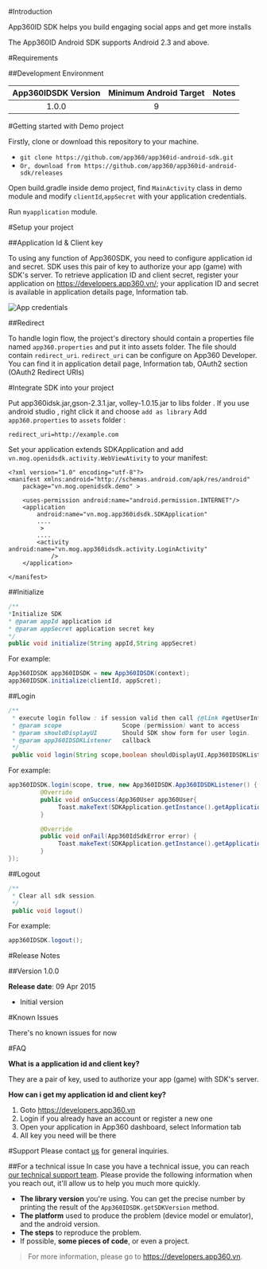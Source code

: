 #Introduction

App360ID SDK helps you build engaging social apps and get more installs

The App360ID Android SDK supports Android 2.3 and above.

#Requirements

##Development Environment

| App360IDSDK Version | Minimum Android Target | 				Notes 			|
|:-----------------:|:------------------:|:----------------------------:|
|1.0.0|9||

#Getting started with Demo project

Firstly, clone or download this repository to your machine.

- `git clone https://github.com/app360/app360id-android-sdk.git`
- `Or, download from https://github.com/app360/app360id-android-sdk/releases`

Open build.gradle inside demo project, find `MainActivity` class in demo module and modify `clientId`,`appSecret` with your application credentials.

Run `myapplication` module.

#Setup your project

##Application Id & Client key

To using any function of App360SDK, you need to configure application id and secret. SDK uses this pair of key to authorize your app (game) with SDK's server. To retrieve application ID and client secret, register your application on https://developers.app360.vn/; your application ID and secret is available in application details page, Information tab.

![App credentials](http://i.imgur.com/4xZ8fYc.png)

##Redirect

To handle login flow, the project's directory should contain a properties file named `app360.properties` and put it into assets folder. The file should contain `redirect_uri`. `redirect_uri` can be configure on App360 Developer. You can find it in application detail page, Information tab, OAuth2 section (OAuth2 Redirect URIs)

#Integrate SDK into your project

Put app360idsk.jar,gson-2.3.1.jar, volley-1.0.15.jar to libs folder . If you use android studio ,  right click it and choose `add as library`
Add `app360.properties` to `assets` folder :
```
redirect_uri=http://example.com
```
Set your application extends SDKApplication and add `vn.mog.openidsdk.activity.WebViewAtivity` to your manifest:
```
<?xml version="1.0" encoding="utf-8"?>
<manifest xmlns:android="http://schemas.android.com/apk/res/android"
    package="vn.mog.openidsdk.demo" >

    <uses-permission android:name="android.permission.INTERNET"/>
    <application
        android:name="vn.mog.app360idsdk.SDKApplication"
        ....
         >
        ....
        <activity android:name="vn.mog.app360idsdk.activity.LoginActivity"
            />
    </application>

</manifest>
```

##Initialize
```java
/**
*Initialize SDK
* @param appId application id
* @param appSecret application secret key
*/
public void initialize(String appId,String appSecret)
```

For example:

```java
App360IDSDK app360IDSDK = new App360IDSDK(context);
app360IDSDK.initialize(clientId, appScret);
```

##Login
```java
/**
 * execute login follow : if session valid then call {@link #getUserInfo(String)}, or start  {@link vn.mog.openidsdk.activity.WebViewAtivity} activity
 * @param scope                 Scope (permission) want to access
 * @param shouldDisplayUI       Should SDK show form for user login.
 * @param app360IDSDKListener   callback
 */
 public void login(String scope,boolean shouldDisplayUI,App360IDSDKListener app360IDSDKListener)
```

For example:
```java
app360IDSDK.login(scope, true, new App360IDSDK.App360IDSDKListener() {
         @Override
         public void onSuccess(App360User app360User{
              Toast.makeText(SDKApplication.getInstance().getApplicationContext(), "getuser success " + app360User.getEmail(), Toast.LENGTH_SHORT).show();
         }

         @Override
         public void onFail(App360IdSdkError error) {
              Toast.makeText(SDKApplication.getInstance().getApplicationContext(), "login app360id get fail cause " + error.getErrorCode(), Toast.LENGTH_SHORT).show();
         }
});
```

##Logout
```java
/**
 * Clear all sdk session.
 */
 public void logout()
```

For example:
```java
app360IDSDK.logout();
```


#Release Notes

##Version 1.0.0

**Release date**: 09 Apr 2015

 - Initial version

#Known Issues

There's no known issues for now

#FAQ

**What is a application id and client key?**

They are a pair of key, used to authorize your app (game) with SDK's server.

**How can i get my application id and client key?**

1. Goto https://developers.app360.vn
2. Login if you already have an account or register a new one
3. Open your application in App360 dashboard, select Information tab
4. All key you need will be there

#Support
Please contact [us](mailto:support@app360.vn) for general inquiries.

##For a technical issue
In case you have a technical issue, you can reach [our technical support team](mailto:support@app360.vn).
Please provide the following information when you reach out, it'll allow us to help you much more quickly.

 - **The library version** you're using. You can get the precise number by
   printing the result of the `App360IDSDK.getSDKVersion` method.
 - **The platform** used to produce the problem (device model or emulator),
   and the android version.
 - **The steps** to reproduce the problem.
 - If possible, **some pieces of code**, or even a project.

> For more information, please go to https://developers.app360.vn.